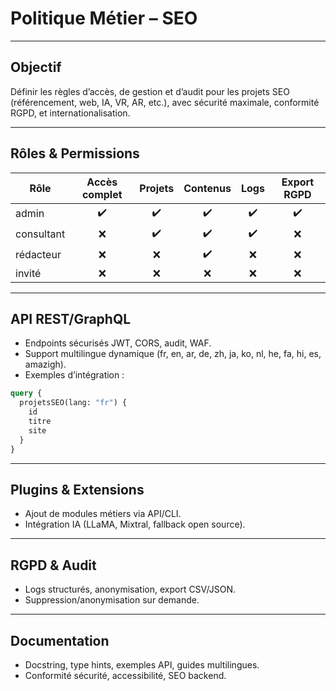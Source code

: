 # Politique Métier – SEO

---

## Objectif
Définir les règles d’accès, de gestion et d’audit pour les projets SEO (référencement, web, IA, VR, AR, etc.), avec sécurité maximale, conformité RGPD, et internationalisation.

---

## Rôles & Permissions

| Rôle      | Accès complet | Projets | Contenus | Logs | Export RGPD |
|-----------|:-------------:|:-------:|:--------:|:----:|:-----------:|
| admin     |      ✔️       |   ✔️   |   ✔️    | ✔️   |     ✔️     |
| consultant|      ❌       |   ✔️   |   ✔️    | ✔️   |     ❌     |
| rédacteur |      ❌       |   ❌   |   ✔️    | ❌   |     ❌     |
| invité    |      ❌       |   ❌   |   ❌    | ❌   |     ❌     |

---

## API REST/GraphQL
- Endpoints sécurisés JWT, CORS, audit, WAF.
- Support multilingue dynamique (fr, en, ar, de, zh, ja, ko, nl, he, fa, hi, es, amazigh).
- Exemples d’intégration :

```graphql
query {
  projetsSEO(lang: "fr") {
    id
    titre
    site
  }
}
```

---

## Plugins & Extensions
- Ajout de modules métiers via API/CLI.
- Intégration IA (LLaMA, Mixtral, fallback open source).

---

## RGPD & Audit
- Logs structurés, anonymisation, export CSV/JSON.
- Suppression/anonymisation sur demande.

---

## Documentation
- Docstring, type hints, exemples API, guides multilingues.
- Conformité sécurité, accessibilité, SEO backend.
